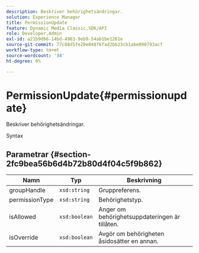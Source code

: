 ```yaml
---
description: Beskriver behörighetsändringar.
solution: Experience Manager
title: PermissionUpdate
feature: Dynamic Media Classic,SDK/API
role: Developer,Admin
exl-id: a21b9d66-14bd-4983-9eb9-54ab1be1261e
source-git-commit: 77c88d5fe20e048f6fad2bb23cb1abe090793acf
workflow-type: tm+mt
source-wordcount: '34'
ht-degree: 0%

---
```


# PermissionUpdate{#permissionupdate}

Beskriver behörighetsändringar.

Syntax

## Parametrar {#section-2fc9bea56b6d4b72b80d4f04c5f9b862}

| Namn | Typ | Beskrivning |
|---|---|---|
| groupHandle | `xsd:string` | Gruppreferens. |
| permissionType | `xsd:string` | Behörighetstyp. |
| isAllowed | `xsd:boolean` | Anger om behörighetsuppdateringen är tillåten. |
| isOverride | `xsd:boolean` | Avgör om behörigheten åsidosätter en annan. |
